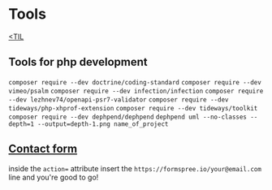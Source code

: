 # Tools
[<TIL](Programming.md)

## Tools for php development
`composer require --dev doctrine/coding-standard`
`composer require --dev vimeo/psalm`
`composer require --dev infection/infection`
`composer require --dev lezhnev74/openapi-psr7-validator`
`composer require --dev tideways/php-xhprof-extension`
`composer require --dev tideways/toolkit`
`composer require --dev dephpend/dephpend`
`dephpend uml --no-classes --depth=1 --output=depth-1.png name_of_project`

## [Contact form](https://formspree.io/)
  inside the `action=` attribute insert the `https://formspree.io/your@email.com` line and you're good to go!

